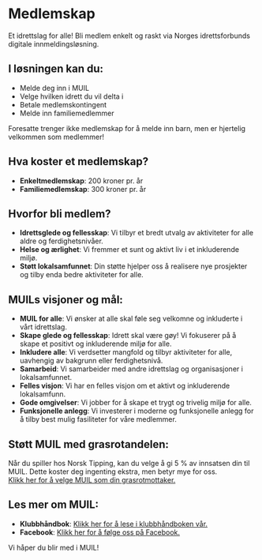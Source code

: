 # Medlemskap

Et idrettslag for alle! Bli medlem enkelt og raskt via Norges idrettsforbunds digitale innmeldingsløsning.

## I løsningen kan du:

- Melde deg inn i MUIL
- Velge hvilken idrett du vil delta i
- Betale medlemskontingent
- Melde inn familiemedlemmer

Foresatte trenger ikke medlemskap for å melde inn barn, men er hjertelig velkommen som medlemmer!

## Hva koster et medlemskap?

- **Enkeltmedlemskap**: 200 kroner pr. år
- **Familiemedlemskap**: 300 kroner pr. år

## Hvorfor bli medlem?

- **Idrettsglede og fellesskap**: Vi tilbyr et bredt utvalg av aktiviteter for alle aldre og ferdighetsnivåer.
- **Helse og ærlighet**: Vi fremmer et sunt og aktivt liv i et inkluderende miljø.
- **Støtt lokalsamfunnet**: Din støtte hjelper oss å realisere nye prosjekter og tilby enda bedre aktiviteter for alle.

## MUILs visjoner og mål:

- **MUIL for alle**: Vi ønsker at alle skal føle seg velkomne og inkluderte i vårt idrettslag.
- **Skape glede og fellesskap**: Idrett skal være gøy! Vi fokuserer på å skape et positivt og inkluderende miljø for alle.
- **Inkludere alle**: Vi verdsetter mangfold og tilbyr aktiviteter for alle, uavhengig av bakgrunn eller ferdighetsnivå.
- **Samarbeid**: Vi samarbeider med andre idrettslag og organisasjoner i lokalsamfunnet.
- **Felles visjon**: Vi har en felles visjon om et aktivt og inkluderende lokalsamfunn.
- **Gode omgivelser**: Vi jobber for å skape et trygt og trivelig miljø for alle.
- **Funksjonelle anlegg**: Vi investerer i moderne og funksjonelle anlegg for å tilby best mulig fasiliteter for våre medlemmer.

## Støtt MUIL med grasrotandelen:

Når du spiller hos Norsk Tipping, kan du velge å gi 5 % av innsatsen din til MUIL. Dette koster deg ingenting ekstra, men betyr mye for oss.  
[Klikk her for å velge MUIL som din grasrotmottaker.](#)

## Les mer om MUIL:

- **Klubbhåndbok**: [Klikk her for å lese i klubbhåndboken vår.](#)
- **Facebook**: [Klikk her for å følge oss på Facebook.](#)

Vi håper du blir med i MUIL!
